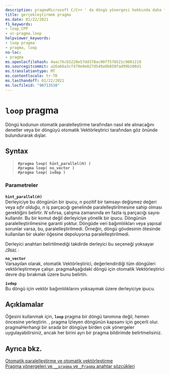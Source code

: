 ```yaml
---
description: pragmaMicrosoft C/C++ ' da döngü yönergesi hakkında daha fazla bilgi edinin
title: gerçekleştirmek pragma
ms.date: 01/22/2021
f1_keywords:
- loop_CPP
- vc-pragma.loop
helpviewer_keywords:
- loop pragma
- pragma, loop
no-loc:
- pragma
ms.openlocfilehash: 4aac76cb5220e57dd378ac00ff576521c9001218
ms.sourcegitcommit: a26a66a3cf479e0e827d549a9b850fad99b108d1
ms.translationtype: MT
ms.contentlocale: tr-TR
ms.lasthandoff: 01/22/2021
ms.locfileid: "98713538"
---
```

# <a name="loop-no-locpragma"></a>`loop` pragma

Döngü kodunun otomatik paralelleştirme tarafından nasıl ele alınacağını denetler veya bir döngüyü otomatik Vektörleştirici tarafından göz önünde bulundurarak dışlar.

## <a name="syntax"></a>Syntax

> **`#pragma loop( hint_parallel(`***n***`) )`**\
> **`#pragma loop( no_vector )`**\
> **`#pragma loop( ivdep )`**

### <a name="parameters"></a>Parametreler

**`hint_parallel(`***n***`)`**\
Derleyiciye bu döngünün bir ipucu, n pozitif bir tamsayı değişmez değeri veya *sıfır olduğu,* *n* iş parçacığı genelinde paralelleştirilmesine sahip olması gerektiğini belirtir. *N* sıfırsa, çalışma zamanında en fazla iş parçacığı sayısı kullanılır. Bu bir komut değil derleyiciye yönelik bir ipucu. Döngünün paralelleştirilmesine garanti yoktur. Döngüde veri bağımlılıkları veya yapısal sorunlar varsa, bu, paralelleştirilmedi. Örneğin, döngü gövdesinin ötesinde kullanılan bir skaler öğesine depoluyorsa paralelleştirilmedi.

Derleyici anahtarı belirtilmediği takdirde derleyici bu seçeneği yoksayar [`/Qpar`](../build/reference/qpar-auto-parallelizer.md) .

**`no_vector`**\
Varsayılan olarak, otomatik Vektörleştirici, değerlendirdiği tüm döngüleri vektörleştirmeye çalışır. pragmaAşağıdaki döngü için otomatik Vektörleştirici devre dışı bırakmak üzere bunu belirtin.

**`ivdep`**\
Bu döngü için vektör bağımlılıklarını yoksaymak üzere derleyiciye ipucu.

## <a name="remarks"></a>Açıklamalar

Öğesini kullanmak için, **`loop`** pragma bir döngü tanımına değil, hemen öncesine yerleştirin. , pragma İzleyen döngünün kapsamı için geçerli olur. pragmaHerhangi bir sırada bir döngüye birden çok yönergeler uygulayabilirsiniz, ancak her birini ayrı bir pragma bildirimde belirtmelisiniz.

## <a name="see-also"></a>Ayrıca bkz.

[Otomatik paralelleştirme ve otomatik vektörleştirme](../parallel/auto-parallelization-and-auto-vectorization.md)\
[Pragma yönergeleri ve `__pragma` ve `_Pragma` anahtar sözcükleri](./pragma-directives-and-the-pragma-keyword.md)
